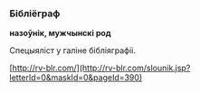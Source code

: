 ### Бібліёграф
**назоўнік, мужчынскі род**

Спецыяліст у галіне бібліяграфіі.

<a rel="author">[http://rv-blr.com/](http://rv-blr.com/slounik.jsp?letterId=0&maskId=0&pageId=390)</a>
